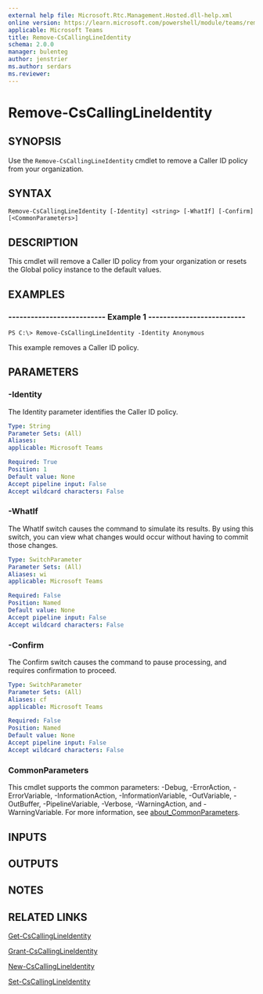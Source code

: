 ```yaml
---
external help file: Microsoft.Rtc.Management.Hosted.dll-help.xml
online version: https://learn.microsoft.com/powershell/module/teams/remove-cscallinglineidentity
applicable: Microsoft Teams
title: Remove-CsCallingLineIdentity
schema: 2.0.0
manager: bulenteg
author: jenstrier
ms.author: serdars
ms.reviewer:
---
```


# Remove-CsCallingLineIdentity

## SYNOPSIS
Use the `Remove-CsCallingLineIdentity` cmdlet to remove a Caller ID policy from your organization.

## SYNTAX

```
Remove-CsCallingLineIdentity [-Identity] <string> [-WhatIf] [-Confirm] [<CommonParameters>]
```

## DESCRIPTION
This cmdlet will remove a Caller ID policy from your organization or resets the Global policy instance to the default values.

## EXAMPLES

### -------------------------- Example 1 --------------------------
```
PS C:\> Remove-CsCallingLineIdentity -Identity Anonymous
```

This example removes a Caller ID policy.

## PARAMETERS

### -Identity
The Identity parameter identifies the Caller ID policy.

```yaml
Type: String
Parameter Sets: (All)
Aliases:
applicable: Microsoft Teams

Required: True
Position: 1
Default value: None
Accept pipeline input: False
Accept wildcard characters: False
```

### -WhatIf
The WhatIf switch causes the command to simulate its results. By using this switch, you can view what changes would occur without having to commit those changes.

```yaml
Type: SwitchParameter
Parameter Sets: (All)
Aliases: wi
applicable: Microsoft Teams

Required: False
Position: Named
Default value: None
Accept pipeline input: False
Accept wildcard characters: False
```

### -Confirm
The Confirm switch causes the command to pause processing, and requires confirmation to proceed.

```yaml
Type: SwitchParameter
Parameter Sets: (All)
Aliases: cf
applicable: Microsoft Teams

Required: False
Position: Named
Default value: None
Accept pipeline input: False
Accept wildcard characters: False
```

### CommonParameters
This cmdlet supports the common parameters: -Debug, -ErrorAction, -ErrorVariable, -InformationAction, -InformationVariable, -OutVariable, -OutBuffer, -PipelineVariable, -Verbose, -WarningAction, and -WarningVariable. For more information, see [about_CommonParameters](https://go.microsoft.com/fwlink/?LinkID=113216).

## INPUTS

## OUTPUTS

## NOTES

## RELATED LINKS

[Get-CsCallingLineIdentity](https://learn.microsoft.com/powershell/module/teams/get-cscallinglineidentity)

[Grant-CsCallingLineIdentity](https://learn.microsoft.com/powershell/module/teams/grant-cscallinglineidentity)

[New-CsCallingLineIdentity](https://learn.microsoft.com/powershell/module/teams/new-cscallinglineidentity)

[Set-CsCallingLineIdentity](https://learn.microsoft.com/powershell/module/teams/set-cscallinglineidentity)
